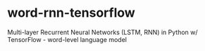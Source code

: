 # word-rnn-tensorflow
Multi-layer Recurrent Neural Networks (LSTM, RNN) in Python w/ TensorFlow - word-level language model
